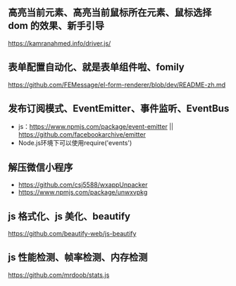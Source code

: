## 高亮当前元素、高亮当前鼠标所在元素、鼠标选择 dom 的效果、新手引导
https://kamranahmed.info/driver.js/

## 表单配置自动化、就是表单组件啦、fomily
https://github.com/FEMessage/el-form-renderer/blob/dev/README-zh.md

## 发布订阅模式、EventEmitter、事件监听、EventBus
- js：https://www.npmjs.com/package/event-emitter || https://github.com/facebookarchive/emitter
- Node.js环境下可以使用require('events')

## 解压微信小程序
- https://github.com/csj5588/wxappUnpacker
- https://www.npmjs.com/package/unwxvpkg

## js 格式化、js 美化、beautify
https://github.com/beautify-web/js-beautify

## js 性能检测、帧率检测、内存检测
https://github.com/mrdoob/stats.js

